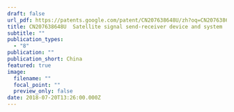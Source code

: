 ```yaml
---
draft: false
url_pdf: https://patents.google.com/patent/CN207638648U/zh?oq=CN207638648U
title: CN207638648U  Satellite signal send-receiver device and system
subtitle: ""
publication_types:
  - "8"
publication: ""
publication_short: China
featured: true
image:
  filename: ""
  focal_point: ""
  preview_only: false
date: 2018-07-20T13:26:00.000Z
---
```

